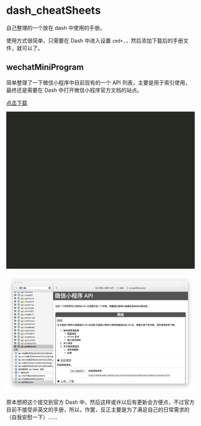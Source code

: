 # dash_cheatSheets

自己整理的一个放在 dash 中使用的手册。

使用方式很简单，只需要在 Dash 中进入设置 `cmd+,`，然后添加下载后的手册文件，就可以了。

## wechatMiniProgram
简单整理了一下微信小程序中目前现有的一个 API 列表，主要是用于索引使用，最终还是需要在 Dash 中打开微信小程序官方文档的站点。

[点击下载](https://github.com/linxz/dash_cheatSheets/blob/master/wechatMiniProgram/wechatMiniProgram.docset.zip?raw=true)

![在 alfred 中只用 dash 找小程序 api](wechatMiniProgram/alfred_dash.gif)

![安装在 dash 中后的小程序 api 列表](wechatMiniProgram/wechatMiniProgram.png)

原本想把这个提交到官方 Dash 中，然后这样或许以后有更新会方便点，不过官方目前不接受非英文的手册，所以，作罢，反正主要是为了满足自己的日常需求的（自我安慰一下）……